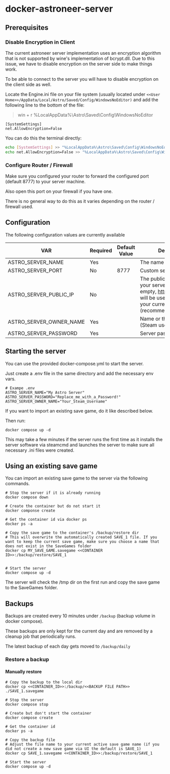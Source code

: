 # docker-astroneer-server

## Prerequisites

### Disable Encryption in Client

The current astroneer server implementation uses an encryption algorithm that is not supported by wine's implementation of bcrypt.dll.
Due to this issue, we have to disable encryption on the server side to make things work.

To be able to connect to the server you will have to disable encryption on the client side as well.

Locate the Engine.ini file on your file system (usually located under `<<User Home>>/AppData/Local/Astro/Saved/Config/WindowsNoEditor)` and add the following line to the bottom of the file:

> win + r %LocalAppData%\Astro\Saved\Config\WindowsNoEditor

```
[SystemSettings]
net.AllowEncryption=False
```

You can do this the terminal directly:

```bash
echo [SystemSettings] >> "%LocalAppData%\Astro\Saved\Config\WindowsNoEditor\Engine.ini"
echo net.AllowEncryption=False >> "%LocalAppData%\Astro\Saved\Config\WindowsNoEditor\Engine.ini"
```

### Configure Router / Firewall

Make sure you configured your router to forward the configured port (default 8777) to your server machine.

Also open this port on your firewall if you have one.

There is no general way to do this as it varies depending on the router / firewall used.

## Configuration

The following configuration values are currently available

| VAR                     | Required | Default Value | Description                                                                                                                                 |
| ----------------------- | -------- | ------------- | ------------------------------------------------------------------------------------------------------------------------------------------- |
| ASTRO_SERVER_NAME       | Yes      |               | The name or your server.                                                                                                                    |
| ASTRO_SERVER_PORT       | No       | 8777          | Custom server port                                                                                                                          |
| ASTRO_SERVER_PUBLIC_IP  | No       |               | The public ip address of your server. If left empty, https://api.ipify.org/ will be used to determine your current ip address (recommended) |
| ASTRO_SERVER_OWNER_NAME | Yes      |               | Name or the server owner (Steam username)                                                                                                   |
| ASTRO_SERVER_PASSWORD   | Yes      |               | Server password                                                                                                                             |

## Starting the server

You can use the provided docker-compose.yml to start the server.

Just create a .env file in the same directory and add the necessary env vars.

```Example
# Exampe .env
ASTRO_SERVER_NAME="My Astro Server"
ASTRO_SERVER_PASSWORD="Replace_me_with_a_Password!"
ASTRO_SERVER_OWNER_NAME="Your_Steam_Username"
```

If you want to import an existing save game, do it like described below.

Then run:

```
docker compose up -d
```

This may take a few minutes if the server runs the first time as it installs the server software via steamcmd and launches the server to make sure all necessary .ini files were created.

## Using an existing save game

You can import an existing save game to the server via the following commands.

```
# Stop the server if it is already running
docker compose down

# Create the container but do not start it
docker componse create

# Get the container id via docker ps
docker ps -a

# Copy the save game to the container's /backup/restore dir
# This will overwrite the automatically created SAVE_1 file. If you want to keep the current save game, make sure you choose a name that does not exist in the SaveGames folder
docker cp MY_SAVE_GAME.savegame <<CONTAINER ID>>:/backup/restore/SAVE_1


# Start the server
docker compose up -d
```

The server will check the /tmp dir on the first run and copy the save game to the SaveGames folder.

## Backups

Backups are created every 10 minutes under `/backup` (backup volume in docker compose).

These backups are only kept for the current day and are removed by a cleanup job that  periodically runs.

The latest backup of each day gets moved to `/backup/daily`

### Restore a backup

#### Manually restore

```shell
# Copy the backup to the local dir
docker cp <<CONTAINER_ID>>:/backup/<<BACKUP FILE PATH>> ./SAVE_1.savegame

# Stop the server
docker compose stop

# Create but don't start the container
docker compose create

# Get the container id
docker ps -a

# Copy the backup file
# Adjust the file name to your current active save game name (if you did not create a new save game via UI the default is SAVE_1)
docker cp SAVE_1.savegame <<CONTAINER_ID>>:/backup/restore/SAVE_1

# Start the server
docker compose up -d
```
